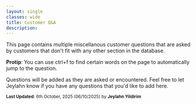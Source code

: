 ```yaml
---
layout: single
classes: wide
title: Customer Q&A
description: 
---
```


This page contains multiple miscellanous customer questions that are asked by customers that don't fit with any other section in the database.

**Protip**: You can use ctrl+f to find certain words on the page to automatically jump to the question.

Questions will be added as they are asked or encountered. Feel free to let Jeylahn know if you have any questions that you'd like to add here.

<sup>**Last Updated**: 6th October, 2025 (06/10/2025) by **Jeylahn Yildirim**</sup>
